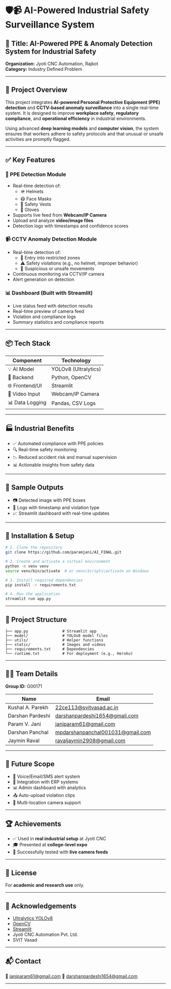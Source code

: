 
# 🛡️📹 AI-Powered Industrial Safety Surveillance System

## 🔷 Title: AI-Powered PPE & Anomaly Detection System for Industrial Safety

**Organization:** Jyoti CNC Automation, Rajkot  
**Category:** Industry Defined Problem

---

## 📄 Project Overview

This project integrates **AI-powered Personal Protective Equipment (PPE) detection** and **CCTV-based anomaly surveillance** into a single real-time system. It is designed to improve **workplace safety**, **regulatory compliance**, and **operational efficiency** in industrial environments.

Using advanced **deep learning models** and **computer vision**, the system ensures that workers adhere to safety protocols and that unusual or unsafe activities are promptly flagged.

---

## ✅ Key Features

### 👷 PPE Detection Module
- Real-time detection of:
  - 🪖 Helmets  
  - 😷 Face Masks  
  - 👷 Safety Vests  
  - 🧤 Gloves  
- Supports live feed from **Webcam/IP Camera**
- Upload and analyze **video/image files**
- Detection logs with timestamps and confidence scores

### 📹 CCTV Anomaly Detection Module
- Real-time detection of:
  - 🚫 Entry into restricted zones  
  - ⚠️ Safety violations (e.g., no helmet, improper behavior)  
  - 🚷 Suspicious or unsafe movements  
- Continuous monitoring via CCTV/IP camera
- Alert generation on detection

### 📊 Dashboard (Built with Streamlit)
- Live status feed with detection results
- Real-time preview of camera feed
- Violation and compliance logs
- Summary statistics and compliance reports

---

## 📦 Tech Stack

| Component       | Technology         |
|----------------|--------------------|
| 💡 AI Model     | YOLOv8 (Ultralytics) |
| 🧠 Backend       | Python, OpenCV     |
| 🌐 Frontend/UI  | Streamlit          |
| 🎥 Video Input  | Webcam/IP Camera   |
| 📊 Data Logging | Pandas, CSV Logs   |

---

## 🏭 Industrial Benefits

- ✅ Automated compliance with PPE policies  
- 🔍 Real-time safety monitoring  
- 📉 Reduced accident risk and manual supervision  
- 📊 Actionable insights from safety data  

---

## 📸 Sample Outputs

- 📷 Detected image with PPE boxes  
- 🧾 Logs with timestamp and violation type  
- 📈 Streamlit dashboard with real-time updates  

---

## 🔧 Installation & Setup

```bash
# 1. Clone the repository
git clone https://github.com/paramjani/AI_FINAL.git

# 2. Create and activate a virtual environment
python -m venv venv
source venv/bin/activate  # or venv\Scripts\activate on Windows

# 3. Install required dependencies
pip install -r requirements.txt

# 4. Run the application
streamlit run app.py
```

---

## 📁 Project Structure

```
├── app.py               # Streamlit app
├── model/               # YOLOv8 model files
├── utils/               # Helper functions
├── static/              # Images and videos
├── requirements.txt     # Dependencies
└── runtime.txt          # For deployment (e.g., Heroku)
```

---

## 👨‍💻 Team Details

**Group ID:** G00171

| Name             | Email                                                                       |
| ---------------- | --------------------------------------------------------------------------- |
| Kushal A. Parekh | [22ce113@svitvasad.ac.in](mailto:22ce113@svitvasad.ac.in)                   |
| Darshan Pardeshi | [darshanpardeshi1654@gmail.com](mailto:darshanpardeshi1654@gmail.com)       |
| Param V. Jani    | [janiparam61@gmail.com](mailto:janiparam61@gmail.com)                       |
| Darshan Panchal  | [mpdarshanpanchal001031@gmail.com](mailto:mpdarshanpanchal001031@gmail.com) |
| Jaymin Raval     | [ravaljaymin2908@gmail.com](mailto:ravaljaymin2908@gmail.com)               |

---

## 🔮 Future Scope

* 🔔 Voice/Email/SMS alert system
* 🔗 Integration with ERP systems
* 📊 Admin dashboard with analytics
* 📤 Auto-upload violation clips
* 📡 Multi-location camera support

---

## 🏆 Achievements

* ✅ Used in **real industrial setup** at Jyoti CNC
* 🎓 Presented at **college-level expo**
* 📡 Successfully tested with **live camera feeds**

---

## 📜 License

For **academic and research use** only.

---

## 🙏 Acknowledgements

* [Ultralytics YOLOv8](https://github.com/ultralytics/ultralytics)
* [OpenCV](https://opencv.org)
* [Streamlit](https://streamlit.io)
* Jyoti CNC Automation Pvt. Ltd.
* SVIT Vasad

---

## 📬 Contact

📧 [janiparam61@gmail.com](mailto:janiparam61@gmail.com)
📧 [darshanpardeshi1654@gmail.com](mailto:darshanpardeshi1654@gmail.com)

---
